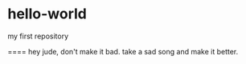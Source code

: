 hello-world
===========

my first repository


====
hey jude, don't  make it bad. take a sad song and make it better.
